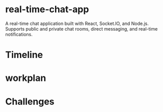 # real-time-chat-app
A real-time chat application built with React, Socket.IO, and Node.js. Supports public and private chat rooms, direct messaging, and real-time notifications.

# Timeline

# workplan

# Challenges
